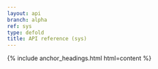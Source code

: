 ```yaml
---
layout: api
branch: alpha
ref: sys
type: defold
title: API reference (sys)
---
```

{% include anchor_headings.html html=content %}